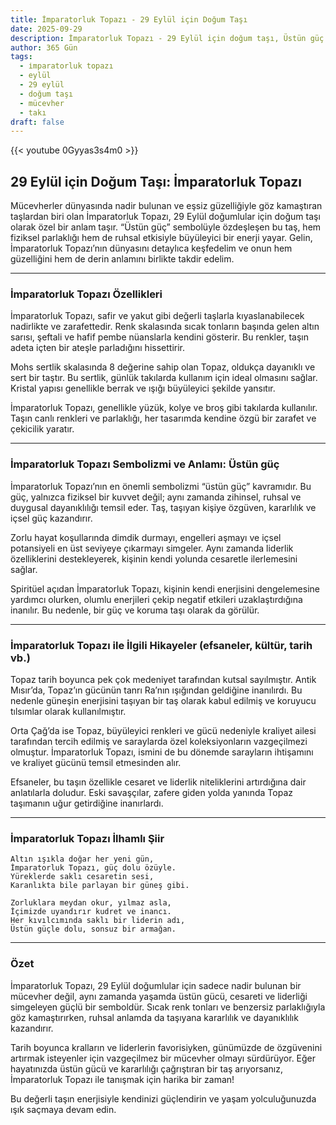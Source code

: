 ```yaml
---
title: İmparatorluk Topazı - 29 Eylül için Doğum Taşı
date: 2025-09-29
description: İmparatorluk Topazı - 29 Eylül için doğum taşı, Üstün güç sembolü. Bu özel taşın derin anlamını öğrenin.
author: 365 Gün
tags:
  - i̇mparatorluk topazı
  - eylül
  - 29 eylül
  - doğum taşı
  - mücevher
  - takı
draft: false
---
```


{{< youtube 0Gyyas3s4m0 >}}

## 29 Eylül için Doğum Taşı: İmparatorluk Topazı

Mücevherler dünyasında nadir bulunan ve eşsiz güzelliğiyle göz kamaştıran taşlardan biri olan İmparatorluk Topazı, 29 Eylül doğumlular için doğum taşı olarak özel bir anlam taşır. “Üstün güç” sembolüyle özdeşleşen bu taş, hem fiziksel parlaklığı hem de ruhsal etkisiyle büyüleyici bir enerji yayar. Gelin, İmparatorluk Topazı’nın dünyasını detaylıca keşfedelim ve onun hem güzelliğini hem de derin anlamını birlikte takdir edelim.

---

### İmparatorluk Topazı Özellikleri

İmparatorluk Topazı, safir ve yakut gibi değerli taşlarla kıyaslanabilecek nadirlikte ve zarafettedir. Renk skalasında sıcak tonların başında gelen altın sarısı, şeftali ve hafif pembe nüanslarla kendini gösterir. Bu renkler, taşın adeta içten bir ateşle parladığını hissettirir.

Mohs sertlik skalasında 8 değerine sahip olan Topaz, oldukça dayanıklı ve sert bir taştır. Bu sertlik, günlük takılarda kullanım için ideal olmasını sağlar. Kristal yapısı genellikle berrak ve ışığı büyüleyici şekilde yansıtır.

İmparatorluk Topazı, genellikle yüzük, kolye ve broş gibi takılarda kullanılır. Taşın canlı renkleri ve parlaklığı, her tasarımda kendine özgü bir zarafet ve çekicilik yaratır.

---

### İmparatorluk Topazı Sembolizmi ve Anlamı: Üstün güç

İmparatorluk Topazı’nın en önemli sembolizmi “üstün güç” kavramıdır. Bu güç, yalnızca fiziksel bir kuvvet değil; aynı zamanda zihinsel, ruhsal ve duygusal dayanıklılığı temsil eder. Taş, taşıyan kişiye özgüven, kararlılık ve içsel güç kazandırır.

Zorlu hayat koşullarında dimdik durmayı, engelleri aşmayı ve içsel potansiyeli en üst seviyeye çıkarmayı simgeler. Aynı zamanda liderlik özelliklerini destekleyerek, kişinin kendi yolunda cesaretle ilerlemesini sağlar.

Spiritüel açıdan İmparatorluk Topazı, kişinin kendi enerjisini dengelemesine yardımcı olurken, olumlu enerjileri çekip negatif etkileri uzaklaştırdığına inanılır. Bu nedenle, bir güç ve koruma taşı olarak da görülür.

---

### İmparatorluk Topazı ile İlgili Hikayeler (efsaneler, kültür, tarih vb.)

Topaz tarih boyunca pek çok medeniyet tarafından kutsal sayılmıştır. Antik Mısır’da, Topaz’ın gücünün tanrı Ra’nın ışığından geldiğine inanılırdı. Bu nedenle güneşin enerjisini taşıyan bir taş olarak kabul edilmiş ve koruyucu tılsımlar olarak kullanılmıştır.

Orta Çağ’da ise Topaz, büyüleyici renkleri ve gücü nedeniyle kraliyet ailesi tarafından tercih edilmiş ve saraylarda özel koleksiyonların vazgeçilmezi olmuştur. İmparatorluk Topazı, ismini de bu dönemde sarayların ihtişamını ve kraliyet gücünü temsil etmesinden alır.

Efsaneler, bu taşın özellikle cesaret ve liderlik niteliklerini artırdığına dair anlatılarla doludur. Eski savaşçılar, zafere giden yolda yanında Topaz taşımanın uğur getirdiğine inanırlardı.

---

### İmparatorluk Topazı İlhamlı Şiir

```
Altın ışıkla doğar her yeni gün,
İmparatorluk Topazı, güç dolu özüyle.
Yüreklerde saklı cesaretin sesi,
Karanlıkta bile parlayan bir güneş gibi.

Zorluklara meydan okur, yılmaz asla,
İçimizde uyandırır kudret ve inancı.
Her kıvılcımında saklı bir liderin adı,
Üstün güçle dolu, sonsuz bir armağan.
```

---

### Özet

İmparatorluk Topazı, 29 Eylül doğumlular için sadece nadir bulunan bir mücevher değil, aynı zamanda yaşamda üstün gücü, cesareti ve liderliği simgeleyen güçlü bir semboldür. Sıcak renk tonları ve benzersiz parlaklığıyla göz kamaştırırken, ruhsal anlamda da taşıyana kararlılık ve dayanıklılık kazandırır.

Tarih boyunca kralların ve liderlerin favorisiyken, günümüzde de özgüvenini artırmak isteyenler için vazgeçilmez bir mücevher olmayı sürdürüyor. Eğer hayatınızda üstün gücü ve kararlılığı çağrıştıran bir taş arıyorsanız, İmparatorluk Topazı ile tanışmak için harika bir zaman!

Bu değerli taşın enerjisiyle kendinizi güçlendirin ve yaşam yolculuğunuzda ışık saçmaya devam edin.